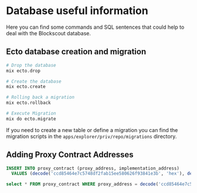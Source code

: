 # Database useful information

Here you can find some commands and SQL sentences that could help to deal with the Blockscout database. 

## Ecto database creation and migration

```bash
# Drop the database
mix ecto.drop

# Create the database
mix ecto.create

# Rolling back a migration
mix ecto.rollback

# Execute Migration
mix do ecto.migrate
```

If you need to create a new table or define a migration you can find the migration scripts in the `apps/explorer/priv/repo/migrations` directory.

## Adding Proxy Contract Addresses

```sql
INSERT INTO proxy_contract (proxy_address, implementation_address)
  VALUES (decode('ccd85464e7c5748df2fab15ee580626f93841e3b', 'hex'), decode('d244bd4d25180e5966807b4c8b1aa551985e1a2d', 'hex'))

select * FROM proxy_contract WHERE proxy_address = decode('ccd85464e7c5748df2fab15ee580626f93841e3b', 'hex');
```
